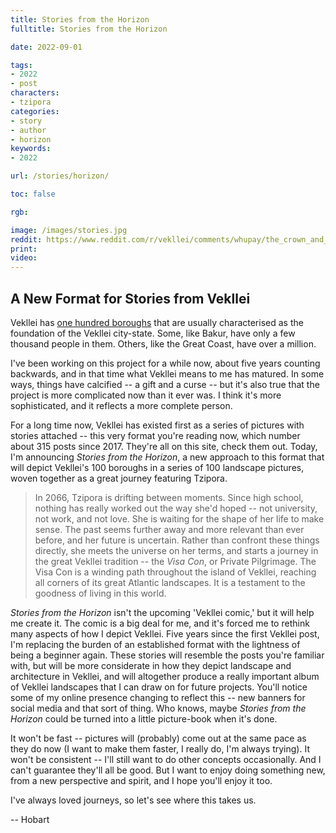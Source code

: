 ```yaml
---
title: Stories from the Horizon
fulltitle: Stories from the Horizon

date: 2022-09-01

tags: 
- 2022
- post
characters:
- tzipora
categories:
- story
- author
- horizon
keywords:
- 2022

url: /stories/horizon/

toc: false

rgb:

image: /images/stories.jpg
reddit: https://www.reddit.com/r/vekllei/comments/whupay/the_crown_and_the_gi/
print:
video:
---
```

## A New Format for Stories from Vekllei

Vekllei has [one hundred boroughs](/boroughs/) that are usually characterised as the foundation of the Vekllei city-state. Some, like Bakur, have only a few thousand people in them. Others, like the Great Coast, have over a million.

I've been working on this project for a while now, about five years counting backwards, and in that time what Vekllei means to me has matured. In some ways, things have calcified -- a gift and a curse -- but it's also true that the project is more complicated now than it ever was. I think it's more sophisticated, and it reflects a more complete person.

For a long time now, Vekllei has existed first as a series of pictures with stories attached -- this very format you're reading now, which number about 315 posts since 2017. They're all on this site, check them out. Today, I'm announcing *Stories from the Horizon*, a new approach to this format that will depict Vekllei's 100 boroughs in a series of 100 landscape pictures, woven together as a great journey featuring Tzipora.

> In 2066, Tzipora is drifting between moments. Since high school, nothing has really worked out the way she'd hoped -- not university, not work, and not love. She is waiting for the shape of her life to make sense. The past seems further away and more relevant than ever before, and her future is uncertain. Rather than confront these things directly, she meets the universe on her terms, and starts a journey in the great Vekllei tradition -- the *Visa Con*, or Private Pilgrimage. The Visa Con is a winding path throughout the island of Vekllei, reaching all corners of its great Atlantic landscapes. It is a testament to the goodness of living in this world.

*Stories from the Horizon* isn't the upcoming 'Vekllei comic,' but it will help me create it. The comic is a big deal for me, and it's forced me to rethink many aspects of how I depict Vekllei. Five years since the first Vekllei post, I'm replacing the burden of an established format with the lightness of being a beginner again. These stories will resemble the posts you're familiar with, but will be more considerate in how they depict landscape and architecture in Vekllei, and will altogether produce a really important album of Vekllei landscapes that I can draw on for future projects. You'll notice some of my online presence changing to reflect this -- new banners for social media and that sort of thing. Who knows, maybe *Stories from the Horizon* could be turned into a little picture-book when it's done.

It won't be fast -- pictures will (probably) come out at the same pace as they do now (I want to make them faster, I really do, I'm always trying). It won't be consistent -- I'll still want to do other concepts occasionally. And I can't guarantee they'll all be good. But I want to enjoy doing something new, from a new perspective and spirit, and I hope you'll enjoy it too.

I've always loved journeys, so let's see where this takes us.

-- Hobart
